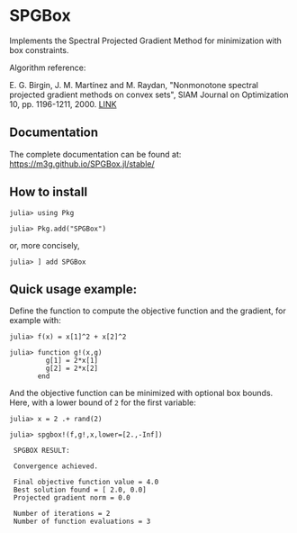 # SPGBox

Implements the Spectral Projected Gradient Method for minimization 
with box constraints. 

Algorithm reference:

E. G. Birgin, J. M. Martínez and M. Raydan, "Nonmonotone spectral
projected gradient methods on convex sets", SIAM Journal on Optimization
10, pp. 1196-1211, 2000. 
[LINK](http://www.ime.usp.br/~egbirgin/publications/bmr.pdf)

## Documentation

The complete documentation can be found at: 
https://m3g.github.io/SPGBox.jl/stable/

## How to install

```julia-repl
julia> using Pkg

julia> Pkg.add("SPGBox")
```

or, more concisely,

```julia-repl
julia> ] add SPGBox

```

## Quick usage example:

Define the function to compute the objective function and the gradient,
for example with:

```julia-repl
julia> f(x) = x[1]^2 + x[2]^2

julia> function g!(x,g)
         g[1] = 2*x[1]
         g[2] = 2*x[2]
       end
```

And the objective function can be minimized with optional box bounds.
Here, with a lower bound of `2` for the first variable:

```julia-repl
julia> x = 2 .+ rand(2)

julia> spgbox!(f,g!,x,lower=[2.,-Inf])

 SPGBOX RESULT:

 Convergence achieved.

 Final objective function value = 4.0
 Best solution found = [ 2.0, 0.0]
 Projected gradient norm = 0.0

 Number of iterations = 2
 Number of function evaluations = 3

```

